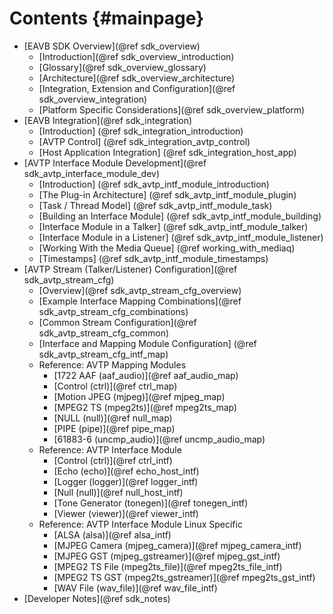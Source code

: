 Contents {#mainpage}
========

- [EAVB SDK Overview](@ref sdk_overview)
	- [Introduction](@ref sdk_overview_introduction)
	- [Glossary](@ref sdk_overview_glossary)
	- [Architecture](@ref sdk_overview_architecture)
	- [Integration, Extension and Configuration](@ref sdk_overview_integration)
	- [Platform Specific Considerations](@ref sdk_overview_platform)
- [EAVB Integration](@ref sdk_integration)
	- [Introduction] (@ref sdk_integration_introduction)
	- [AVTP Control] (@ref sdk_integration_avtp_control)
	- [Host Application Integration] (@ref sdk_integration_host_app)
- [AVTP Interface Module Development](@ref sdk_avtp_interface_module_dev)
	- [Introduction] (@ref sdk_avtp_intf_module_introduction) 
	- [The Plug-in Architecture] (@ref sdk_avtp_intf_module_plugin) 
	- [Task / Thread Model] (@ref sdk_avtp_intf_module_task) 
	- [Building an Interface Module] (@ref sdk_avtp_intf_module_building) 
	- [Interface Module in a Talker] (@ref sdk_avtp_intf_module_talker) 
	- [Interface Module in a Listener] (@ref sdk_avtp_intf_module_listener) 
	- [Working With the Media Queue] (@ref working_with_mediaq)
	- [Timestamps] (@ref sdk_avtp_intf_module_timestamps) 
- [AVTP Stream (Talker/Listener) Configuration](@ref sdk_avtp_stream_cfg)
	- [Overview](@ref sdk_avtp_stream_cfg_overview)
	- [Example Interface Mapping Combinations](@ref sdk_avtp_stream_cfg_combinations) 
	- [Common Stream Configuration](@ref sdk_avtp_stream_cfg_common)
	- [Interface and Mapping Module Configuration] (@ref sdk_avtp_stream_cfg_intf_map)
	- Reference: AVTP Mapping Modules 
		- [1722 AAF (aaf_audio)](@ref aaf_audio_map)
		- [Control (ctrl)](@ref ctrl_map)
		- [Motion JPEG (mjpeg)](@ref mjpeg_map)
		- [MPEG2 TS (mpeg2ts)](@ref mpeg2ts_map)
		- [NULL (null)](@ref null_map)
		- [PIPE (pipe)](@ref pipe_map)
		- [61883-6 (uncmp_audio)](@ref uncmp_audio_map)
	- Reference: AVTP Interface Module
		- [Control (ctrl)](@ref ctrl_intf)
		- [Echo (echo)](@ref echo_host_intf)
		- [Logger (logger)](@ref logger_intf)
		- [Null (null)](@ref null_host_intf)
		- [Tone Generator (tonegen)](@ref tonegen_intf)
		- [Viewer (viewer)](@ref viewer_intf)
	- Reference: AVTP Interface Module Linux Specific
		- [ALSA (alsa)](@ref alsa_intf)
		- [MJPEG Camera (mjpeg_camera)](@ref mjpeg_camera_intf)
		- [MJPEG GST (mjpeg_gstreamer)](@ref mjpeg_gst_intf)
		- [MPEG2 TS File (mpeg2ts_file)](@ref mpeg2ts_file_intf)
		- [MPEG2 TS GST (mpeg2ts_gstreamer)](@ref mpeg2ts_gst_intf)
		- [WAV File (wav_file)](@ref wav_file_intf)
- [Developer Notes](@ref sdk_notes)


